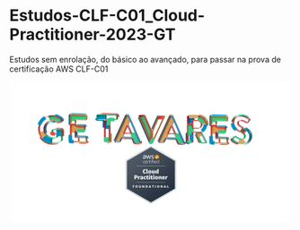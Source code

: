 # Estudos-CLF-C01_Cloud-Practitioner-2023-GT

Estudos  sem enrolação, do básico ao avançado, para   passar na prova de certificação AWS   CLF-C01



![ARTE_36-AWS-GE.T-2000X2000.jpg](ARTE_36-AWS-GE.T-2000X2000.jpg)